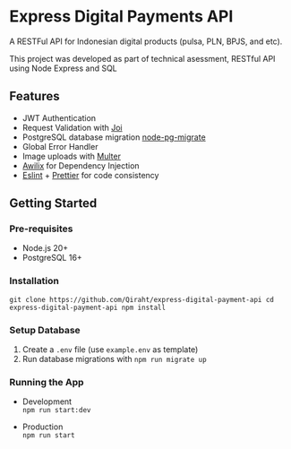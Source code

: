 # Express Digital Payments API
A RESTFul API for Indonesian digital products (pulsa, PLN, BPJS, and etc).

This project was developed as part of technical asessment, RESTful API using Node Express and SQL

## Features
- JWT Authentication
- Request Validation with [Joi](https://joi.dev)
- PostgreSQL database migration [node-pg-migrate](https://salsita.github.io/node-pg-migrate/)
- Global Error Handler
- Image uploads with [Multer](https://github.com/expressjs/multer)
- [Awilix](https://github.com/jeffijoe/awilix) for Dependency Injection
- [Eslint](https://eslint.org) + [Prettier](https://prettier.io) for code consistency

## Getting Started
### Pre-requisites
- Node.js 20+
- PostgreSQL 16+

### Installation
``git clone https://github.com/Qiraht/express-digital-payment-api
cd express-digital-payment-api
npm install``

### Setup Database
1. Create a `.env` file (use `example.env` as template)
2. Run database migrations with ``npm run migrate up``

### Running the App
- Development <br>
``npm run start:dev``

- Production <br>
``npm run start``